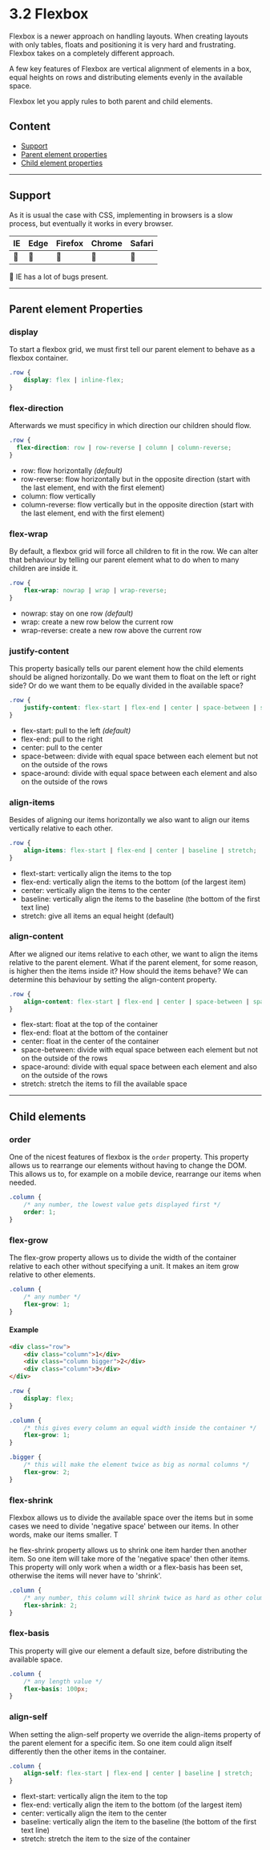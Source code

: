 # 3.2 Flexbox

Flexbox is a newer approach on handling layouts. When creating layouts with only tables, floats and positioning it is
very hard and frustrating. Flexbox takes on a completely different approach.

A few key features of Flexbox are vertical alignment of elements in a box, equal heights on rows and distributing
elements evenly in the available space.

Flexbox let you apply rules to both parent and child elements.

## Content

- [Support](#support)
- [Parent element properties](#parent-element-properties)
- [Child element properties](#child-element-properties)

---

## Support

As it is usual the case with CSS, implementing in browsers is a slow process, but eventually it works in every browser.

| IE | Edge | Firefox | Chrome | Safari |
| :--- | :--- | :--- | :--- | :--- |
| 🐞 | 🎉 | 🎉 | 🎉 | 🎉 |

🐞 IE has a lot of bugs present.

---

## Parent element Properties

### display

To start a flexbox grid, we must first tell our parent element to behave as a flexbox container.

```css
.row {
	display: flex | inline-flex;
}
```

### flex-direction

Afterwards we must specificy in which direction our children should flow.

```css
.row {
  flex-direction: row | row-reverse | column | column-reverse;
}
```

- row: flow horizontally *(default)*
- row-reverse: flow horizontally but in the opposite direction (start with the last element, end with the first element)
- column: flow vertically
- column-reverse: flow vertically but in the opposite direction (start with the last element, end with the first element)

### flex-wrap

By default, a flexbox grid will force all children to fit in the row. We can alter that behaviour by telling our parent
element what to do when to many children are inside it.

```css
.row {
	flex-wrap: nowrap | wrap | wrap-reverse;
}
```

- nowrap: stay on one row *(default)*
- wrap: create a new row below the current row
- wrap-reverse: create a new row above the current row

### justify-content

This property basically tells our parent element how the child elements should be aligned horizontally. Do we want them
to float on the left or right side? Or do we want them to be equally divided in the available space?

```css
.row {
	justify-content: flex-start | flex-end | center | space-between | space-around;
}
```

- flex-start: pull to the left *(default)*
- flex-end: pull to the right
- center: pull to the center
- space-between: divide with equal space between each element but not on the outside of the rows
- space-around: divide with equal space between each element and also on the outside of the rows

### align-items

Besides of aligning our items horizontally we also want to align our items vertically relative to each other.

```css
.row {
	align-items: flex-start | flex-end | center | baseline | stretch;
}
```

- flext-start: vertically align the items to the top
- flex-end: vertically align the items to the bottom (of the largest item)
- center: vertically align the items to the center
- baseline: vertically align the items to the baseline (the bottom of the first text line)
- stretch: give all items an equal height (default)

### align-content

After we aligned our items relative to each other, we want to align the items relative to the parent element. What if
the parent element, for some reason, is higher then the items inside it? How should the items behave? We can determine
this behaviour by setting the align-content property.

```css
.row {
	align-content: flex-start | flex-end | center | space-between | space-around | stretch;
}
```

- flex-start: float at the top of the container
- flex-end: float at the bottom of the container
- center: float in the center of the container
- space-between: divide with equal space between each element but not on the outside of the rows
- space-around: divide with equal space between each element and also on the outside of the rows
- stretch: stretch the items to fill the available space

---

## Child elements

### order

One of the nicest features of flexbox is the `order` property. This property allows us to rearrange our elements without
having to change the DOM. This allows us to, for example on a mobile device, rearrange our items when needed.

```css
.column {
	/* any number, the lowest value gets displayed first */
	order: 1;
}
```

### flex-grow

The flex-grow property allows us to divide the width of the container relative to each other without specifying a unit.
It makes an item grow relative to other elements.

```css
.column {
	/* any number */
	flex-grow: 1;
}
```

#### Example

```html
<div class="row">
	<div class="column">1</div>
	<div class="column bigger">2</div>
	<div class="column">3</div>
</div>
```

```css
.row {
	display: flex;
}

.column {
	/* this gives every column an equal width inside the container */
	flex-grow: 1;
}

.bigger {
	/* this will make the element twice as big as normal columns */
	flex-grow: 2;
}
```

### flex-shrink

Flexbox allows us to divide the available space over the items but in some cases we need to divide 'negative space'
between our items. In other words, make our items smaller. T

he flex-shrink property allows us to shrink one item harder then another item. So one item will take more of the
'negative space' then other items. This property will only work when a width or a flex-basis has been set, otherwise the
items will never have to 'shrink'.

```css
.column {
	/* any number, this column will shrink twice as hard as other columns */
	flex-shrink: 2;
}
```

### flex-basis

This property will give our element a default size, before distributing the available space.

```css
.column {
	/* any length value */
	flex-basis: 100px;
}
```

### align-self

When setting the align-self property we override the align-items property of the parent element for a specific item.
So one item could align itself differently then the other items in the container.

```css
.column {
	align-self: flex-start | flex-end | center | baseline | stretch;
}
```

- flext-start: vertically align the item to the top
- flex-end: vertically align the item to the bottom (of the largest item)
- center: vertically align the item to the center
- baseline: vertically align the item to the baseline (the bottom of the first text line)
- stretch: stretch the item to the size of the container

